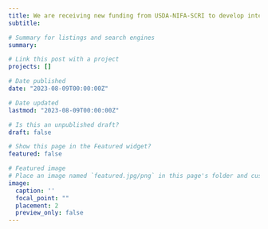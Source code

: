 ```yaml
---
title: We are receiving new funding from USDA-NIFA-SCRI to develop integrated harvesting-sorting automation technology to enhance the competitiveness and sustainability the U.S. apple industry 👋👋. Stay tuned to project updates
subtitle: 

# Summary for listings and search engines
summary:

# Link this post with a project
projects: []

# Date published
date: "2023-08-09T00:00:00Z"

# Date updated
lastmod: "2023-08-09T00:00:00Z"

# Is this an unpublished draft?
draft: false

# Show this page in the Featured widget?
featured: false

# Featured image
# Place an image named `featured.jpg/png` in this page's folder and customize its options here.
image:
  caption: ''
  focal_point: ""
  placement: 2
  preview_only: false
---
```

